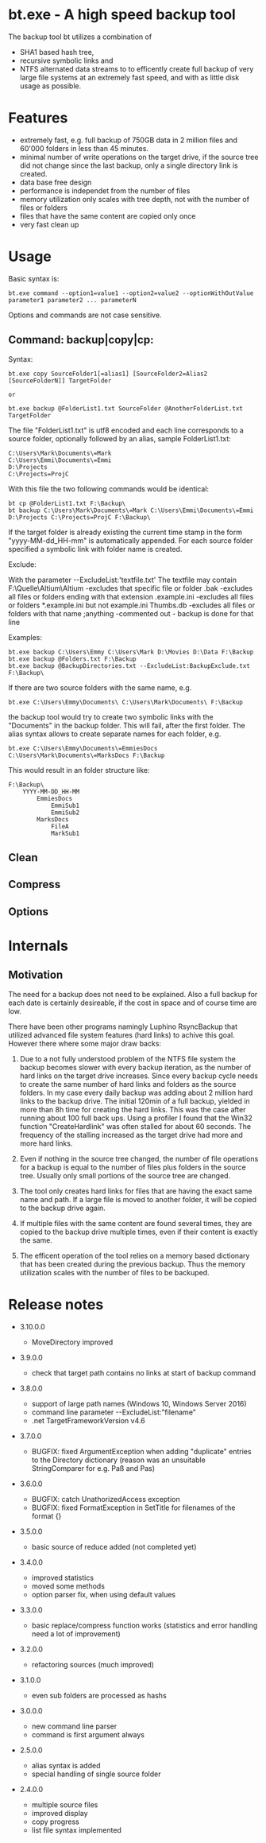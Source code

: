 bt.exe - A high speed backup tool
=================================
The backup tool bt utilizes a combination of 
- SHA1 based hash tree,
- recursive symbolic links and
- NTFS alternated data streams to 
to efficently create full backup of very large file systems at an extremely fast speed,
and with as little disk usage as possible.

Features
========
- extremely fast, e.g. full backup of 750GB data in 2 million files and 60'000 folders in less than 45 minutes.
- minimal number of write operations on the target drive, if the source tree did not change since the last backup,
  only a single directory link is created.
- data base free design
- performance is independet from the number of files
- memory utilization only scales with tree depth, not with the number of files or folders
- files that have the same content are copied only once
- very fast clean up

Usage
=====
Basic syntax is:
	
	bt.exe command --option1=value1 --option2=value2 --optionWithOutValue parameter1 parameter2 ... parameterN

Options and commands are not case sensitive.

Command: backup|copy|cp:
------------------------

Syntax:
	
	bt.exe copy SourceFolder1[=alias1] [SourceFolder2=Alias2 [SourceFolderN]] TargetFolder
	
	or
	
	bt.exe backup @FolderList1.txt SourceFolder @AnotherFolderList.txt TargetFolder
	
The file "FolderList1.txt" is utf8 encoded and each line corresponds to a source folder, optionally followed by
an alias, sample FolderList1.txt: 

	C:\Users\Mark\Documents\=Mark
	C:\Users\Emmi\Documents\=Emmi
	D:\Projects
	C:\Projects=ProjC

With this file the two following commands would be identical:

	bt cp @FolderList1.txt F:\Backup\
	bt backup C:\Users\Mark\Documents\=Mark C:\Users\Emmi\Documents\=Emmi D:\Projects C:\Projects=ProjC F:\Backup\

If the target folder is already existing the current time stamp in the form "yyyy-MM-dd_HH-mm" 
is automatically appended. For each source folder specified a symbolic link with folder name is
created.

Exclude:

With the parameter --ExcludeList:'textfile.txt'
The textfile may contain
    F:\Quelle\Altium\Altium                         -excludes that specific file or folder
    .bak                                            -excludes all files or folders ending with that extension
    .example.ini                                    -excludes all files or folders *.example.ini but not example.ini
    Thumbs.db                                       -excludes all files or folders with that name
    ;anything                                       -commented out - backup is done for that line

Examples:

	bt.exe backup C:\Users\Emmy C:\Users\Mark D:\Movies D:\Data F:\Backup
	bt.exe backup @Folders.txt F:\Backup
	bt.exe backup @BackupDirectories.txt --ExcludeList:BackupExclude.txt F:\Backup\
	
If there are two source folders with the same name, e.g.

	bt.exe C:\Users\Emmy\Documents\ C:\Users\Mark\Documents\ F:\Backup
	
the backup tool would try to create two symbolic links with the "Documents" in the backup folder. 
This will fail, after the first folder. The alias syntax allows to create separate names for each
folder, e.g.
	
	bt.exe C:\Users\Emmy\Documents\=EmmiesDocs C:\Users\Mark\Documents\=MarksDocs F:\Backup

This would result in an folder structure like:

	F:\Backup\
		YYYY-MM-DD_HH-MM
			EmmiesDocs
				EmmiSub1
				EmmiSub2
			MarksDocs
				FileA
				MarkSub1

Clean
-----
   
Compress
--------
   
Options
-------   
   
Internals
=========
Motivation
----------
The need for a backup does not need to be explained. Also a full backup for each date is certainly 
desireable, if the cost in space and of course time are low.

There have been other programs namingly Luphino RsyncBackup that utilized advanced file system features
(hard links) to achive this goal.
However there where some major draw backs:

1) Due to a not fully understood problem of the NTFS file system the backup becomes slower with every backup iteration, 
   as the number of hard links on the target drive increases. Since every backup cycle needs to create
   the same number of hard links and folders as the source folders. In my case every daily backup was adding about
   2 million hard links to the backup drive. The initial 120min of a full backup, yielded in more than 8h time for
   creating the hard links. This was the case after running about 100 full back ups. Using a profiler I found that
   the Win32 function "CreateHardlink" was often stalled for about 60 seconds. The frequency of the stalling increased
   as the target drive had more and more hard links.

2) Even if nothing in the source tree changed, the number of file operations for a backup is equal to the number
   of files plus folders in the source tree. Usually only small portions of the source tree are changed.

3) The tool only creates hard links for files that are having the exact same name and path. If a large file
   is moved to another folder, it will be copied to the backup drive again.

4) If multiple files with the same content are found several times, they are copied to the backup drive multiple
   times, even if their content is exactly the same.

5) The efficent operation of the tool relies on a memory based dictionary that has been created during the previous
   backup. Thus the memory utilization scales with the number of files to be backuped.


Release notes
=============
- 3.10.0.0
	* MoveDirectory improved

- 3.9.0.0
	* check that target path contains no links at start of backup command

- 3.8.0.0
	* support of large path names (Windows 10, Windows Server 2016)
	* command line parameter --ExcludeList:"filename"
	* .net TargetFrameworkVersion v4.6

- 3.7.0.0
	* BUGFIX: fixed ArgumentException when adding "duplicate" entries to the Directory dictionary (reason was an unsuitable StringComparer for e.g. Paß and Pas)

- 3.6.0.0
	* BUGFIX: catch UnathorizedAccess exception
	* BUGFIX: fixed FormatException in SetTitle for filenames of the format {}

- 3.5.0.0
	* basic source of reduce added (not completed yet)

- 3.4.0.0
	* improved statistics
	* moved some methods
	* option parser fix, when using default values
	
- 3.3.0.0
	* basic replace/compress function works (statistics and error handling need a lot of improvement)

- 3.2.0.0
	* refactoring sources (much improved)
	
- 3.1.0.0
	* even sub folders are processed as hashs

- 3.0.0.0
	* new command line parser
	* command is first argument always
	
- 2.5.0.0
	* alias syntax is added
	* special handling of single source folder
	
- 2.4.0.0
	* multiple source files
	* improved display
	* copy progress
	* list file syntax implemented

